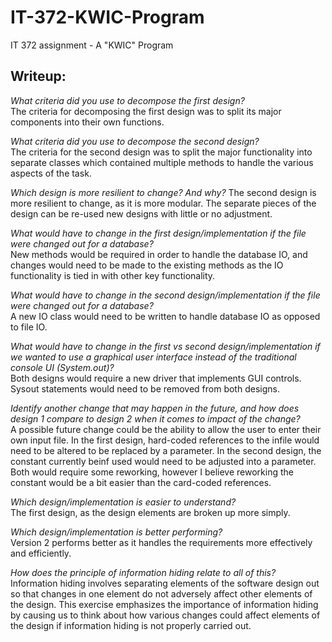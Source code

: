 # IT-372-KWIC-Program
IT 372 assignment - A "KWIC" Program

## Writeup:

_What criteria did you use to decompose the first design?_  
The criteria for decomposing the first design was to split its major components into their own functions.

_What criteria did you use to decompose the second design?_  
The criteria for the second design was to split the major functionality into separate classes which contained multiple 
methods to handle the various aspects of the task.

_Which design is more resilient to change? And why?_
The second design is more resilient to change, as it is more modular. The separate pieces of the design can be re-used 
new designs with little or no adjustment.

_What would have to change in the first design/implementation if the file were changed out for a database?_  
New methods would be required in order to handle the database IO, and changes would need to be made to the existing
methods as the IO functionality is tied in with other key functionality. 

_What would have to change in the second design/implementation if the file were changed out for a database?_  
A new IO class would need to be written to handle database IO as opposed to file IO.

_What would have to change in the first vs second design/implementation if we wanted to use a graphical user interface 
instead of the traditional console UI (System.out)?_  
Both designs would require a new driver that implements GUI controls. Sysout statements would need to be removed from 
both designs.

_Identify another change that may happen in the future, and how does design 1 compare to design 2 when it comes to impact
of the change?_  
A possible future change could be the ability to allow the user to enter their own input file. In the first design, 
hard-coded references to the infile would need to be altered to be replaced by a parameter. In the second design, the 
constant currently beinf used would need to be adjusted into a parameter. Both would require some reworking, however I 
believe reworking the constant would be a bit easier than the card-coded references.

_Which design/implementation is easier to understand?_  
The first design, as the design elements are broken up more simply.

_Which design/implementation is better performing?_  
Version 2 performs better as it handles the requirements more effectively and efficiently.

_How does the principle of information hiding relate to all of this?_  
Information hiding involves separating elements of the software design out so that changes in one element do not
adversely affect other elements of the design. This exercise emphasizes the importance of information hiding by causing 
us to think about how various changes could affect elements of the design if information hiding is not properly carried
out.